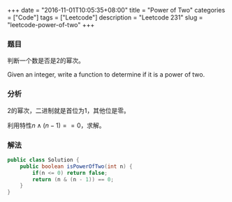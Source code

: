 +++
date = "2016-11-01T10:05:35+08:00"
title = "Power of Two"
categories = ["Code"]
tags = ["Leetcode"]
description = "Leetcode 231"
slug = "leetcode-power-of-two"
+++

### 题目

判断一个数是否是2的幂次。

Given an integer, write a function to determine if it is a power of two.

### 分析

2的幂次，二进制就是首位为1，其他位是零。

利用特性$n \land (n - 1) == 0$，求解。

### 解法

```java
public class Solution {
    public boolean isPowerOfTwo(int n) {
        if(n <= 0) return false;
        return (n & (n - 1)) == 0;
    }
}
```